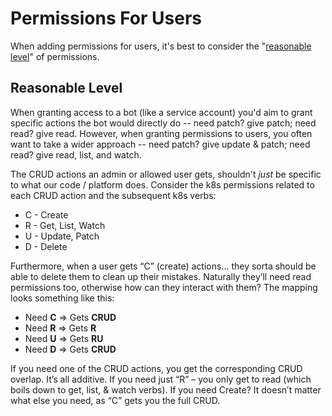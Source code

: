 # Permissions For Users

When adding permissions for users, it's best to consider the "[reasonable level](#reasonable-level)" of permissions.

## Reasonable Level

When granting access to a bot (like a service account) you'd aim to grant specific actions the bot would directly do -- need patch? give patch; need read? give read. However, when granting permissions to users, you often want to take a wider approach -- need patch? give update & patch; need read? give read, list, and watch.

The CRUD actions an admin or allowed user gets, shouldn't *just* be specific to what our code / platform does. Consider the k8s permissions related to each CRUD action and the subsequent k8s verbs:
* C - Create
* R - Get, List, Watch
* U - Update, Patch
* D - Delete

Furthermore, when a user gets “C” (create) actions... they sorta should be able to delete them to clean up their mistakes. Naturally they’ll need read permissions too, otherwise how can they interact with them? The mapping looks something like this:
* Need **C** => Gets **CRUD**
* Need **R** => Gets **R**
* Need **U** => Gets **RU**
* Need **D** => Gets **CRUD**

If you need one of the CRUD actions, you get the corresponding CRUD overlap. It’s all additive. If you need just “R” – you only get to read (which boils down to get, list, & watch verbs). If you need Create? It doesn’t matter what else you need, as “C” gets you the full CRUD.

